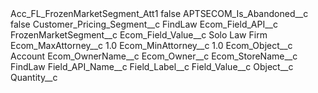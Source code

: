 <?xml version="1.0" encoding="UTF-8"?>
<CustomMetadata xmlns="http://soap.sforce.com/2006/04/metadata" xmlns:xsi="http://www.w3.org/2001/XMLSchema-instance" xmlns:xsd="http://www.w3.org/2001/XMLSchema">
    <label>Acc_FL_FrozenMarketSegment_Att1</label>
    <protected>false</protected>
    <values>
        <field>APTSECOM_Is_Abandoned__c</field>
        <value xsi:type="xsd:boolean">false</value>
    </values>
    <values>
        <field>Customer_Pricing_Segment__c</field>
        <value xsi:type="xsd:string">FindLaw</value>
    </values>
    <values>
        <field>Ecom_Field_API__c</field>
        <value xsi:type="xsd:string">FrozenMarketSegment__c</value>
    </values>
    <values>
        <field>Ecom_Field_Value__c</field>
        <value xsi:type="xsd:string">Solo Law Firm</value>
    </values>
    <values>
        <field>Ecom_MaxAttorney__c</field>
        <value xsi:type="xsd:double">1.0</value>
    </values>
    <values>
        <field>Ecom_MinAttorney__c</field>
        <value xsi:type="xsd:double">1.0</value>
    </values>
    <values>
        <field>Ecom_Object__c</field>
        <value xsi:type="xsd:string">Account</value>
    </values>
    <values>
        <field>Ecom_OwnerName__c</field>
        <value xsi:nil="true"/>
    </values>
    <values>
        <field>Ecom_Owner__c</field>
        <value xsi:nil="true"/>
    </values>
    <values>
        <field>Ecom_StoreName__c</field>
        <value xsi:type="xsd:string">FindLaw</value>
    </values>
    <values>
        <field>Field_API_Name__c</field>
        <value xsi:nil="true"/>
    </values>
    <values>
        <field>Field_Label__c</field>
        <value xsi:nil="true"/>
    </values>
    <values>
        <field>Field_Value__c</field>
        <value xsi:nil="true"/>
    </values>
    <values>
        <field>Object__c</field>
        <value xsi:nil="true"/>
    </values>
    <values>
        <field>Quantity__c</field>
        <value xsi:nil="true"/>
    </values>
</CustomMetadata>
